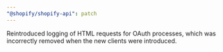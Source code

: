 ```yaml
---
"@shopify/shopify-api": patch
---
```


Reintroduced logging of HTML requests for OAuth processes, which was incorrectly removed when the new clients were introduced.
